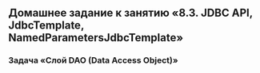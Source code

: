 ## Домашнее задание к занятию «8.3. JDBC API, JdbcTemplate, NamedParametersJdbcTemplate»
### Задача «Слой DAO (Data Access Object)»
